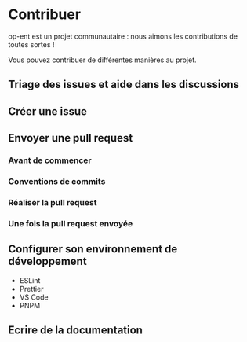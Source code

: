 # Contribuer <Badge type="warning" text="WIP" />

op-ent est un projet communautaire : nous aimons les contributions de toutes sortes !

Vous pouvez contribuer de différentes manières au projet.

## Triage des issues et aide dans les discussions

## Créer une issue

## Envoyer une pull request

### Avant de commencer

### Conventions de commits

### Réaliser la pull request

### Une fois la pull request envoyée

## Configurer son environnement de développement

- ESLint
- Prettier
- VS Code
- PNPM

## Ecrire de la documentation
